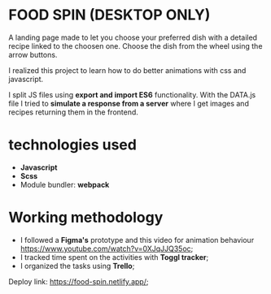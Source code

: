 # FOOD SPIN (DESKTOP ONLY)

A landing page made to let you choose your preferred dish with a detailed recipe linked to the choosen one. Choose the dish from the wheel using the arrow buttons.

I realized this project to learn how to do better animations with css and javascript.

I split JS files using **export and import ES6** functionality. With the DATA.js file I tried to **simulate a response from a server** where I get images and recipes returning them in the frontend.

# technologies used
* **Javascript**
* **Scss**
* Module bundler: **webpack**

# Working methodology

* I followed a **Figma's** prototype and this video for animation behaviour https://www.youtube.com/watch?v=0XJqJJQ35oc;
* I tracked time spent on the activities with **Toggl tracker**;
* I organized the tasks using **Trello**;

Deploy link: https://food-spin.netlify.app/;

